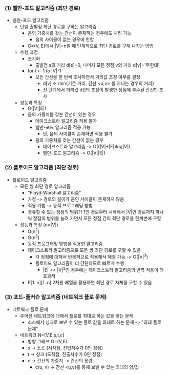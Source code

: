### (1) 벨만-포드 알고리즘 (최단 경로)

- 벨만-포드 알고리즘
  - 단일 출발점 최단 경로를 구하는 알고리즘
    - 음의 가중치를 갖는 간선이 존재하는 경우에도 처리 가능
      - 음의 사이클이 없는 경우에 한함
    - G=(V, E)에서 |V|=n일 때 단계적으로 최단 경로를 구해 나가는 방법
  - 수행 과정
    - 초기화
      - 출발점 s의 거리 d[s]=0, 나머지 모든 정점 v의 거리 d[v]='무한대'
    - for i <- 1 to |V|-1
      - 모든 간선을 한 번씩 조사하면서 거리값 조정 여부를 결정
        - d[v] <- min{기존 거리, 간선 <u,v> 를 지나는 경우의 거리}
        - 전 단계에서 거리값 d[]의 조정이 발생한 정점에 부수된 간선만 조사
  - 성능과 특징
    - O(|V||E|)
    - 음의 가중치를 갖는 간선이 있는 경우
      - 데이크스트라 알고리즘 적용 불가
      - 벨만-포드 알고리즘 적용 가능
        - 단, 음의 사이클이 존재하면 적용 불가
      - 음의 가중치를 갖는 간선이 없는 경우
        - 데이크스트라 알고리즘 -> O((|V|+|E|)log|V|)
        - 벨만-포드 알고리즘 -> O(|V||E|)

### (2) 플로이드 알고리즘 (최단 경로)

- 플로이드 알고리즘
  - 모든 쌍 최단 경로 알고리즘
    - "Floyd-Warshall 알고리즘"
    - 가정 -> 경로의 길이가 음인 사이클이 존재하지 않음
    - 적용 기법 -> 동적 프로그래밍 방법
    - 경유할 수 있는 정점의 범위가 1인 경로부터 시작해서 |V|인 경로까지 하나씩 정점의 범위를 늘려 가면서 모든 정점 간의 최단 경로를 한꺼번에 구함
  - 성능과 특징 (n=|V|)
    - O(n<sup>2</sup>)
    - O(n<sup>3</sup>)
    - 동적 프로그래밍 방법을 적용한 알고리즘
    - 데이크스트라 알고리즘으로 모든 쌍 최단 경로를 구할 수 있음
      - 각 정점에 대해서 반복적으로 적용해서 해결 가능 -> O(|V|<sup>3</sup>)
      - 플로이드 알고리즘이 더 간단하므로 빠르게 수행
        - |E| << |V|<sup>2</sup>인 경우에는 데이크스트라 알고리즘의 반복 적용이 더 효과적
    - P[1..n][1..n] 2차원 배열을 활용하면 최단 경로 자체를 구할 수 있음

### (3) 포드-풀커슨 알고리즘 (네트워크 플로 문제)

- 네트워크 플로 문제
  - 주어진 네트워크에 대해서 플로를 최대로 하는 값을 찾는 문제
    - 소스에서 싱크로 보낸 수 있는 플로 값을 최대로 하는 문제 -> "최대 플로 문제"
  - 네트워크 N=(V,E,s,t,c)
    - 방향 그래프 G=(V,E)
    - s -> 소스 (시작점, 진입차수가 0인 정점)
    - t -> 싱크 (도착점, 진출차수가 0인 정점)
    - c -> 간선의 가중치 -> 간선의 용량
      - c(u, v) -> 간선 <u,v)를 통해 보낼 수 있는 최대의 양/값
